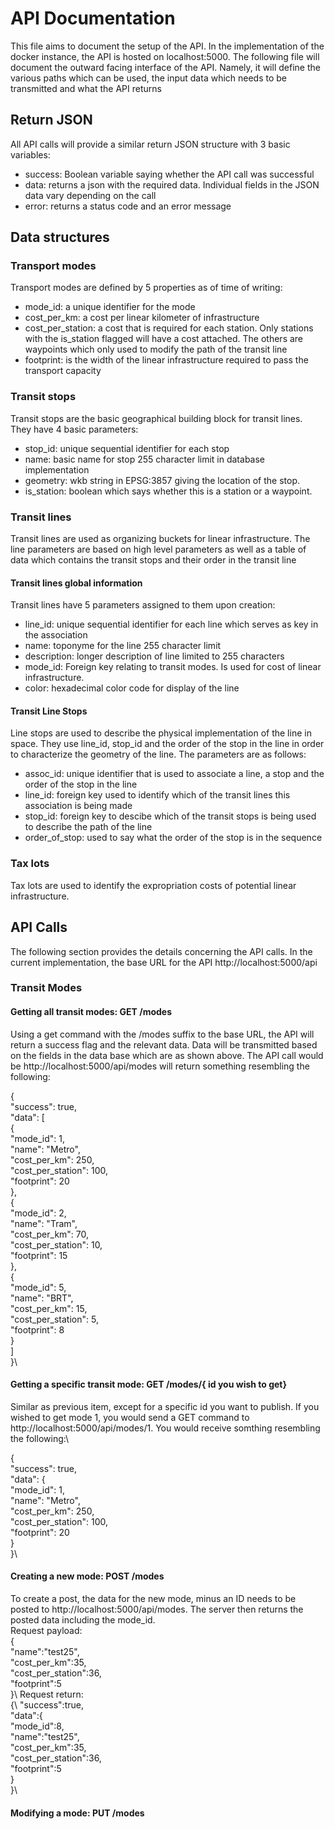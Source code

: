 # API Documentation

This file aims to document the setup of the API. In the implementation of the docker instance, the API is hosted on localhost:5000. The following file will document the outward facing interface of the API. Namely, it will define the various paths which can be used, the input data which needs to be transmitted and what the API returns 
## Return JSON
All API calls will provide a similar return JSON structure with 3 basic variables:
 - success: Boolean variable saying whether the API call was successful
 - data: returns a json with the required data. Individual fields in the JSON data vary depending on the call
 - error: returns a status code and an error message

## Data structures
### Transport modes

Transport modes are defined by 5 properties as of time of writing:
 - mode_id: a unique identifier for the mode
 - cost_per_km: a cost per linear kilometer of infrastructure
 - cost_per_station: a cost that is required for each station. Only stations with the is_station flagged will have a cost attached. The others are waypoints which only used to modify the path of the transit line
 - footprint: is the width of the linear infrastructure required to pass the transport capacity

### Transit stops
Transit stops are the basic geographical building block for transit lines. They have 4 basic parameters:
 - stop_id: unique sequential identifier for each stop
 - name: basic name for stop 255 character limit in database implementation
 - geometry: wkb string in EPSG:3857 giving the location of the stop.
 - is_station: boolean which says whether this is a station or a waypoint.

### Transit lines
Transit lines are used as organizing buckets for linear infrastructure. The line parameters are based on high level parameters as well as a table of data which contains the transit stops and their order in the transit line
#### Transit lines global information
Transit lines have 5 parameters assigned to them upon creation:
 - line_id: unique sequential identifier for each line which serves as key in the association
 - name: toponyme for the line 255 character limit
 - description: longer description of line limited to 255 characters
 - mode_id: Foreign key relating to transit modes. Is used for cost of linear infrastructure.
 - color: hexadecimal color code for display of the line

 #### Transit Line Stops
 Line stops are used to describe the physical implementation of the line in space. They use line_id, stop_id and the order of the stop in the line in order to characterize the geometry of the line. The parameters are as follows:
 - assoc_id: unique identifier that is used to associate a line, a stop and the order of the stop in the line
 - line_id: foreign key used to identify which of the transit lines this association is being made
 - stop_id: foreign key to descibe which of the transit stops is being used to describe the path of the line
 - order_of_stop: used to say what the order of the stop is in the sequence

### Tax lots
Tax lots are used to identify the expropriation costs of potential linear infrastructure. 



## API Calls

The following section provides the details concerning the API calls. In the current implementation, the base URL for the API http://localhost:5000/api

### Transit Modes

#### Getting all transit modes: GET /modes
Using a get command with the /modes suffix to the base URL, the API will return a success flag and the relevant data. Data will be transmitted based on the fields in the data base which are as shown above. The API call would be http://localhost:5000/api/modes will return something resembling the following:

{\
  "success": true,\
  "data": [\
    {\
      "mode_id": 1,\
      "name": "Metro",\
      "cost_per_km": 250,\
      "cost_per_station": 100,\
      "footprint": 20\
    },\
    {\
      "mode_id": 2,\
      "name": "Tram",\
      "cost_per_km": 70,\
      "cost_per_station": 10,\
      "footprint": 15\
    },\
    {\
      "mode_id": 5,\
      "name": "BRT",\
      "cost_per_km": 15,\
      "cost_per_station": 5,\
      "footprint": 8\
    }\
  ]\
}\
#### Getting a specific transit mode: GET /modes/{ id you wish to get}
Similar as previous item, except for a specific id you want to publish. If you wished to get mode 1, you would send a GET command to http://localhost:5000/api/modes/1. You would receive somthing resembling the following:\\

{\
  "success": true,\
  "data": {\
    "mode_id": 1,\
    "name": "Metro",\
    "cost_per_km": 250,\
    "cost_per_station": 100,\
    "footprint": 20\
  }\
}\
#### Creating a new mode: POST /modes
To create a post, the data for the new mode, minus an ID needs to be posted to http://localhost:5000/api/modes. The server then returns the posted data including the mode_id.\
Request payload:\
{\
    "name":"test25",\
    "cost_per_km":35,\
    "cost_per_station":36,\
    "footprint":5\
}\\
Request return:\
{\\
    "success":true,\
    "data":{\
        "mode_id":8,\
        "name":"test25",\
        "cost_per_km":35,\
        "cost_per_station":36,\
        "footprint":5\
    }\
}\

#### Modifying a mode: PUT /modes